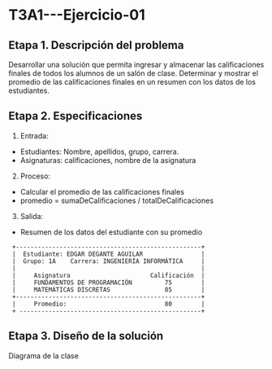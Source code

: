 # T3A1---Ejercicio-01

## Etapa 1. Descripción del problema
Desarrollar una solución que permita ingresar y almacenar las calificaciones finales de todos los alumnos de un salón de clase. Determinar y mostrar el promedio de las calificaciones finales en un resumen con los datos de los estudiantes.

## Etapa 2. Especificaciones
1. Entrada: 
  - Estudiantes: Nombre, apellidos, grupo, carrera.
  - Asignaturas: calificaciones, nombre de la asignatura
2. Proceso:
  - Calcular el promedio de las calificaciones finales
  - promedio = sumaDeCalificaciones / totalDeCalificaciones
3. Salida:
  - Resumen de los datos del estudiante con su promedio
  
 ~~~
  +---------------------------------------------------+
  |  Estudiante: EDGAR DEGANTE AGUILAR                |
  |  Grupo: 1A    Carrera: INGENIERÍA INFORMÁTICA     |
  |                                                   |
  |     Asignatura                      Calificación  |  
  |     FUNDAMENTOS DE PROGRAMACIÓN         75        |
  |     MATEMÁTICAS DISCRETAS               85        |
  +---------------------------------------------------+
  |     Promedio:                           80        |
  + --------------------------------------------------+
~~~

## Etapa 3. Diseño de la solución
Diagrama de la clase

